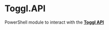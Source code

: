 # Toggl.API

PowerShell module to interact with the [**Toggl API**](https://engineering.toggl.com/docs/)
